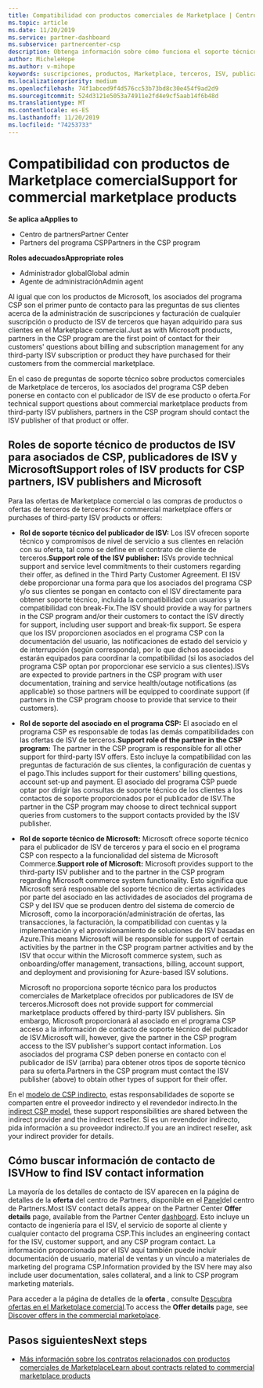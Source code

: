 ```yaml
---
title: Compatibilidad con productos comerciales de Marketplace | Centro de Partners
ms.topic: article
ms.date: 11/20/2019
ms.service: partner-dashboard
ms.subservice: partnercenter-csp
description: Obtenga información sobre cómo funciona el soporte técnico para los productos o las suscripciones de ISV de terceros compradas por los asociados en el Marketplace comercial en el programa CSP.
author: MicheleHope
ms.author: v-mihope
keywords: suscripciones, productos, Marketplace, terceros, ISV, publicador, soporte técnico, CSP
ms.localizationpriority: medium
ms.openlocfilehash: 74f1abced9f4d576cc53b73bd8c30e454f9ad2d9
ms.sourcegitcommit: 524d3121e5053a74911e2fd4e9cf5aab14f6b48d
ms.translationtype: MT
ms.contentlocale: es-ES
ms.lasthandoff: 11/20/2019
ms.locfileid: "74253733"
---
```

# <a name="support-for-commercial-marketplace-products"></a><span data-ttu-id="429f0-104">Compatibilidad con productos de Marketplace comercial</span><span class="sxs-lookup"><span data-stu-id="429f0-104">Support for commercial marketplace products</span></span>

<span data-ttu-id="429f0-105">**Se aplica a**</span><span class="sxs-lookup"><span data-stu-id="429f0-105">**Applies to**</span></span>

- <span data-ttu-id="429f0-106">Centro de partners</span><span class="sxs-lookup"><span data-stu-id="429f0-106">Partner Center</span></span>
- <span data-ttu-id="429f0-107">Partners del programa CSP</span><span class="sxs-lookup"><span data-stu-id="429f0-107">Partners in the CSP program</span></span>

<span data-ttu-id="429f0-108">**Roles adecuados**</span><span class="sxs-lookup"><span data-stu-id="429f0-108">**Appropriate roles**</span></span>

- <span data-ttu-id="429f0-109">Administrador global</span><span class="sxs-lookup"><span data-stu-id="429f0-109">Global admin</span></span>
- <span data-ttu-id="429f0-110">Agente de administración</span><span class="sxs-lookup"><span data-stu-id="429f0-110">Admin agent</span></span>

<span data-ttu-id="429f0-111">Al igual que con los productos de Microsoft, los asociados del programa CSP son el primer punto de contacto para las preguntas de sus clientes acerca de la administración de suscripciones y facturación de cualquier suscripción o producto de ISV de terceros que hayan adquirido para sus clientes en el Marketplace comercial.</span><span class="sxs-lookup"><span data-stu-id="429f0-111">Just as with Microsoft products, partners in the CSP program are the first point of contact for their customers' questions about billing and subscription management for any third-party ISV subscription or product they have purchased for their customers from the commercial marketplace.</span></span>

<span data-ttu-id="429f0-112">En el caso de preguntas de soporte técnico sobre productos comerciales de Marketplace de terceros, los asociados del programa CSP deben ponerse en contacto con el publicador de ISV de ese producto o oferta.</span><span class="sxs-lookup"><span data-stu-id="429f0-112">For technical support questions about commercial marketplace products from third-party ISV publishers, partners in the CSP program should contact the ISV publisher of that product or offer.</span></span>

## <a name="support-roles-of-isv-products-for-csp-partners-isv-publishers-and-microsoft"></a><span data-ttu-id="429f0-113">Roles de soporte técnico de productos de ISV para asociados de CSP, publicadores de ISV y Microsoft</span><span class="sxs-lookup"><span data-stu-id="429f0-113">Support roles of ISV products for CSP partners, ISV publishers and Microsoft</span></span>

<span data-ttu-id="429f0-114">Para las ofertas de Marketplace comercial o las compras de productos o ofertas de terceros de terceros:</span><span class="sxs-lookup"><span data-stu-id="429f0-114">For commercial marketplace offers or purchases of third-party ISV products or offers:</span></span>

- <span data-ttu-id="429f0-115">**Rol de soporte técnico del publicador de ISV:** Los ISV ofrecen soporte técnico y compromisos de nivel de servicio a sus clientes en relación con su oferta, tal como se define en el contrato de cliente de terceros.</span><span class="sxs-lookup"><span data-stu-id="429f0-115">**Support role of the ISV publisher:** ISVs provide technical support and service level commitments to their customers regarding their offer, as defined in the Third Party Customer Agreement.</span></span> <span data-ttu-id="429f0-116">El ISV debe proporcionar una forma para que los asociados del programa CSP y/o sus clientes se pongan en contacto con el ISV directamente para obtener soporte técnico, incluida la compatibilidad con usuarios y la compatibilidad con break-Fix.</span><span class="sxs-lookup"><span data-stu-id="429f0-116">The ISV should provide a way for partners in the CSP program and/or their customers to contact the ISV directly for support, including user support and break-fix support.</span></span> <span data-ttu-id="429f0-117">Se espera que los ISV proporcionen asociados en el programa CSP con la documentación del usuario, las notificaciones de estado del servicio y de interrupción (según corresponda), por lo que dichos asociados estarán equipados para coordinar la compatibilidad (si los asociados del programa CSP optan por proporcionar ese servicio a sus clientes).</span><span class="sxs-lookup"><span data-stu-id="429f0-117">ISVs are expected to provide partners in the CSP program with user documentation, training and service health/outage notifications (as applicable) so those partners will be equipped to coordinate support (if partners in the CSP program choose to provide that service to their customers).</span></span>

- <span data-ttu-id="429f0-118">**Rol de soporte del asociado en el programa CSP:** El asociado en el programa CSP es responsable de todas las demás compatibilidades con las ofertas de ISV de terceros.</span><span class="sxs-lookup"><span data-stu-id="429f0-118">**Support role of the partner in the CSP program:** The partner in the CSP program is responsible for all other support for third-party ISV offers.</span></span> <span data-ttu-id="429f0-119">Esto incluye la compatibilidad con las preguntas de facturación de sus clientes, la configuración de cuentas y el pago.</span><span class="sxs-lookup"><span data-stu-id="429f0-119">This includes support for their customers' billing questions, account set-up and payment.</span></span> <span data-ttu-id="429f0-120">El asociado del programa CSP puede optar por dirigir las consultas de soporte técnico de los clientes a los contactos de soporte proporcionados por el publicador de ISV.</span><span class="sxs-lookup"><span data-stu-id="429f0-120">The partner in the CSP program may choose to direct technical support queries from customers to the support contacts provided by the ISV publisher.</span></span>

- <span data-ttu-id="429f0-121">**Rol de soporte técnico de Microsoft:** Microsoft ofrece soporte técnico para el publicador de ISV de terceros y para el socio en el programa CSP con respecto a la funcionalidad del sistema de Microsoft Commerce.</span><span class="sxs-lookup"><span data-stu-id="429f0-121">**Support role of Microsoft:** Microsoft provides support to the third-party ISV publisher and to the partner in the CSP program regarding Microsoft commerce system functionality.</span></span> <span data-ttu-id="429f0-122">Esto significa que Microsoft será responsable del soporte técnico de ciertas actividades por parte del asociado en las actividades de asociados del programa de CSP y del ISV que se producen dentro del sistema de comercio de Microsoft, como la incorporación/administración de ofertas, las transacciones, la facturación, la compatibilidad con cuentas y la implementación y el aprovisionamiento de soluciones de ISV basadas en Azure.</span><span class="sxs-lookup"><span data-stu-id="429f0-122">This means Microsoft will be responsible for support of certain activities by the partner in the CSP program partner activities and by the ISV that occur within the Microsoft commerce system, such as onboarding/offer management, transactions, billing, account support, and deployment and provisioning for Azure-based ISV solutions.</span></span>

    <span data-ttu-id="429f0-123">Microsoft no proporciona soporte técnico para los productos comerciales de Marketplace ofrecidos por publicadores de ISV de terceros.</span><span class="sxs-lookup"><span data-stu-id="429f0-123">Microsoft does not provide support for commercial marketplace products offered by third-party ISV publishers.</span></span> <span data-ttu-id="429f0-124">Sin embargo, Microsoft proporcionará al asociado en el programa CSP acceso a la información de contacto de soporte técnico del publicador de ISV.</span><span class="sxs-lookup"><span data-stu-id="429f0-124">Microsoft will, however, give the partner in the  CSP program access to the ISV publisher's support contact information.</span></span> <span data-ttu-id="429f0-125">Los asociados del programa CSP deben ponerse en contacto con el publicador de ISV (arriba) para obtener otros tipos de soporte técnico para su oferta.</span><span class="sxs-lookup"><span data-stu-id="429f0-125">Partners in the CSP program must contact the ISV publisher (above) to obtain other types of support for their offer.</span></span>

<span data-ttu-id="429f0-126">En el [modelo de CSP indirecto](csp-overview.md#indirect-model), estas responsabilidades de soporte se comparten entre el proveedor indirecto y el revendedor indirecto.</span><span class="sxs-lookup"><span data-stu-id="429f0-126">In the [indirect CSP model](csp-overview.md#indirect-model), these support responsibilities are shared between the indirect provider and the indirect reseller.</span></span> <span data-ttu-id="429f0-127">Si es un revendedor indirecto, pida información a su proveedor indirecto.</span><span class="sxs-lookup"><span data-stu-id="429f0-127">If you are an indirect reseller, ask your indirect provider for details.</span></span>

## <a name="how-to-find-isv-contact-information"></a><span data-ttu-id="429f0-128">Cómo buscar información de contacto de ISV</span><span class="sxs-lookup"><span data-stu-id="429f0-128">How to find ISV contact information</span></span>

<span data-ttu-id="429f0-129">La mayoría de los detalles de contacto de ISV aparecen en la página de detalles de la **oferta** del centro de Partners, disponible en el [Panel](https://partner.microsoft.com/dashboard)del centro de Partners.</span><span class="sxs-lookup"><span data-stu-id="429f0-129">Most ISV contact details appear on the Partner Center **Offer details** page, available from the Partner Center [dashboard](https://partner.microsoft.com/dashboard).</span></span> <span data-ttu-id="429f0-130">Esto incluye un contacto de ingeniería para el ISV, el servicio de soporte al cliente y cualquier contacto del programa CSP.</span><span class="sxs-lookup"><span data-stu-id="429f0-130">This includes an engineering contact for the ISV, customer support, and any CSP program contact.</span></span> <span data-ttu-id="429f0-131">La información proporcionada por el ISV aquí también puede incluir documentación de usuario, material de ventas y un vínculo a materiales de marketing del programa CSP.</span><span class="sxs-lookup"><span data-stu-id="429f0-131">Information provided by the ISV here may also include user documentation, sales collateral, and a link to CSP program marketing materials.</span></span>

<span data-ttu-id="429f0-132">Para acceder a la página de detalles de la **oferta** , consulte [Descubra ofertas en el Marketplace comercial](csp-commercial-marketplace-discover.md#view-marketplace-offers-in-partner-center).</span><span class="sxs-lookup"><span data-stu-id="429f0-132">To access the **Offer details** page, see [Discover offers in the commercial marketplace](csp-commercial-marketplace-discover.md#view-marketplace-offers-in-partner-center).</span></span>

## <a name="next-steps"></a><span data-ttu-id="429f0-133">Pasos siguientes</span><span class="sxs-lookup"><span data-stu-id="429f0-133">Next steps</span></span>

- [<span data-ttu-id="429f0-134">Más información sobre los contratos relacionados con productos comerciales de Marketplace</span><span class="sxs-lookup"><span data-stu-id="429f0-134">Learn about contracts related to commercial marketplace products</span></span>](csp-commercial-marketplace-contracting.md)

